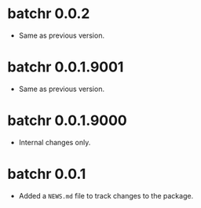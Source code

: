 <!-- NEWS.md is maintained by https://cynkra.github.io/fledge, do not edit -->

# batchr 0.0.2

- Same as previous version.


# batchr 0.0.1.9001

- Same as previous version.


# batchr 0.0.1.9000

- Internal changes only.


# batchr 0.0.1

- Added a `NEWS.md` file to track changes to the package.
